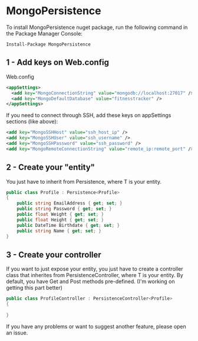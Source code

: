 # MongoPersistence

To install MongoPersistence nuget package, run the following command in the Package Manager Console:
```console
Install-Package MongoPersistence
```

## 1 - Add keys on Web.config

Web.config
```xml
<appSettings>
  <add key="MongoConnectionString" value="mongodb://localhost:27017" />
  <add key="MongoDefaultDatabase" value="fitnesstracker" />
</appSettings>
```

If you need to connect through SSH, add these keys on appSettings sections (like above):
```xml
<add key="MongoSSHHost" value="ssh_host_ip" />
<add key="MongoSSHUser" value="ssh_username" />
<add key="MongoSSHPassword" value="ssh_password" />
<add key="MongoRemoteConnectionString" value="remote_ip:remote_port" />
```

## 2 - Create your "entity"
You just have to inherit from Persistence<T>, where T is your entity.
```csharp
public class Profile : Persistence<Profile>
{
    public string EmailAddress { get; set; }
    public string Password { get; set; }
    public float Weight { get; set; }
    public float Height { get; set; }
    public DateTime Birthdate { get; set; }
    public string Name { get; set; }
}
```

## 3 - Create your controller
If you want to just expose your entity, you just have to create a controller class that inherites from PersistenceController<T>, where T is your entity. By default, you have Get and Post methods pre-defined. (I'm working on getting this part better)

```csharp
public class ProfileController : PersistenceController<Profile>
{
    
}
```

If you have any problems or want to suggest another feature, please open an issue.
